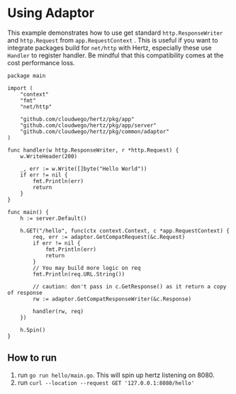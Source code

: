 # Using Adaptor

This example demonstrates how to use get standard `http.ResponseWriter` and `http.Request` from `app.RequestContext` . This is useful if you want to integrate packages build for `net/http` with Hertz, especially these use `Handler` to register handler. Be mindful that this compatibility comes at the cost performance loss. 

```
package main

import (
	"context"
	"fmt"
	"net/http"

	"github.com/cloudwego/hertz/pkg/app"
	"github.com/cloudwego/hertz/pkg/app/server"
	"github.com/cloudwego/hertz/pkg/common/adaptor"
)

func handler(w http.ResponseWriter, r *http.Request) {
	w.WriteHeader(200)

	_, err := w.Write([]byte("Hello World"))
	if err != nil {
		fmt.Println(err)
		return
	}
}

func main() {
	h := server.Default()

	h.GET("/hello", func(ctx context.Context, c *app.RequestContext) {
		req, err := adaptor.GetCompatRequest(&c.Request)
		if err != nil {
			fmt.Println(err)
			return
		}
		// You may build more logic on req
		fmt.Println(req.URL.String())

		// caution: don't pass in c.GetResponse() as it return a copy of response
		rw := adaptor.GetCompatResponseWriter(&c.Response)

		handler(rw, req)
	})

	h.Spin()
}

```
## How to run
1. run `go run hello/main.go`. This will spin up hertz listening on 8080.
2. run `curl --location --request GET '127.0.0.1:8080/hello'`